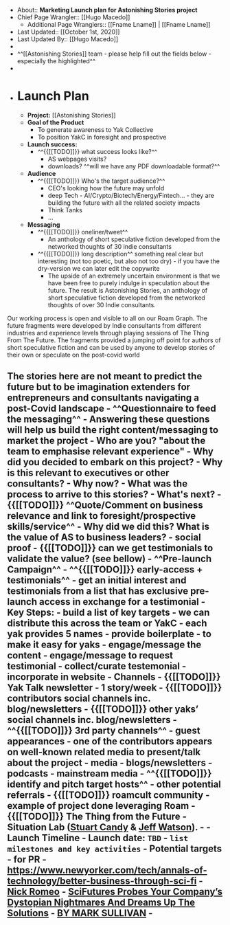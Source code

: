 - About:: __Marketing Launch plan for Astonishing Stories project__
- Chief Page Wrangler:: [[Hugo Macedo]] 
    - Additional Page Wranglers:: [[Fname Lname]] | [[Fname Lname]] 
- Last Updated:: [[October 1st, 2020]]
- Last Updated By:: [[Hugo Macedo]] 
-  
- ^^[[Astonishing Stories]] team - please help fill out the fields below - especially the highlighted^^
- 
- # Launch Plan 
    - **Project:** [[Astonishing Stories]]
    - **Goal of the Product**
        - To generate awareness to Yak Collective
        - To position YakC in foresight and prospective 
    - **Launch success:**
        - ^^{{[[TODO]]}} what success looks like?^^
            - AS webpages visits?
            - downloads? ^^will we have any PDF downloadable format?^^
    - **Audience**
        - ^^{{[[TODO]]}} Who's the target audience?^^
            - CEO's looking how the future may unfold
            - deep Tech - AI/Crypto/Biotech/Energy/Fintech... - they are building the future with all the related society impacts
            - Think Tanks
            - ...
    - **Messaging**
        - ^^{{[[TODO]]}} oneliner/tweet^^
            - An anthology of short speculative fiction developed from the networked thoughts of 30 indie consultants 
        - ^^{{[[TODO]]}} long description^^
something real clear but interesting (not too poetic, but also not too dry) - if you have the dry-version we can later edit the copywrite
            - The upside of an extremely uncertain environment is that we have been free to purely indulge in speculation about the future. The result is Astonishing Stories, an anthology of short speculative fiction developed from the networked thoughts of over 30 Indie consultants. 

Our working process is open and visible to all on our Roam Graph. The future fragments were developed by Indie consultants from different industries and experience levels through playing sessions of The Thing From The Future. The fragments provided a jumping off point for authors of short speculative fiction and can be used by anyone to develop stories of their own or speculate on the post-covid world

The stories here are not meant to predict the future but to be imagination extenders for entrepreneurs and consultants navigating a post-Covid landscape 
        - ^^Questionnaire to feed the messaging^^
            - Answering these questions will help us build the right content/messaging to market the project
                - Who are you? "about the team to emphasise relevant experience"
                - Why did you decided to embark on this project? 
                - Why is this relevant to executives or other consultants? 
                - Why now? 
                - What was the process to arrive to this stories? 
                - What's next?
        - {{[[TODO]]}} ^^Quote/Comment on business relevance and link to foresight/prospective skills/service^^
            - Why did we did this? What is the value of AS to business leaders?
        - social proof
            - {{[[TODO]]}} can we get testimonials to validate the value? (see bellow)
    - ^^**Pre-launch Campaign**^^
        - ^^{{[[TODO]]}} early-access + testimonials^^
            - get an initial interest and testimonials from a list that has exclusive pre-launch access in exchange for a testimonial
            - Key Steps:
                - build a list of key targets
                    - we can distribute this across the team or YakC - each yak provides 5 names
                - provide boilerplate - to make it easy for yaks
                - engage/message the content
                - engage/message to request testimonial
                - collect/curate testemonial - incorporate in website
    - **Channels**
        - {{[[TODO]]}} Yak Talk newsletter - 1 story/week 
        - {{[[TODO]]}} contributors social channels inc. blog/newsletters
        - {{[[TODO]]}} other yaks’ social channels inc. blog/newsletters
        - ^^{{[[TODO]]}} 3rd party channels^^
            - guest appearances - one of the contributors appears on well-known related media to present/talk about the project
                - media
                    - blogs/newsletters
                    - podcasts
                    - mainstream media
                - ^^{{[[TODO]]}} identify and pitch target hosts^^
        - other potential referrals
            - {{[[TODO]]}} roamcult community - example of project done leveraging Roam 
            - {{[[TODO]]}} The Thing from the Future - Situation Lab ([Stuart Candy](http://futuryst.blogspot.com/) & [Jeff Watson](http://remotedevice.net/)). 
            - 
    - **Launch Timeline**
        - Launch date: `TBD`
        - `list milestones and key activities`
    - Potential targets - for PR
        - https://www.newyorker.com/tech/annals-of-technology/better-business-through-sci-fi - [Nick Romeo](https://www.newyorker.com/contributors/nick-romeo)
        - [SciFutures Probes Your Company’s Dystopian Nightmares And Dreams Up The Solutions](https://www.fastcompany.com/3063187/scifutures-probes-your-companys-dystopian-nightmares-and-dreams-up-solutions) - [BY MARK SULLIVAN](https://www.fastcompany.com/user/mark-sullivan)
        - 
- 

